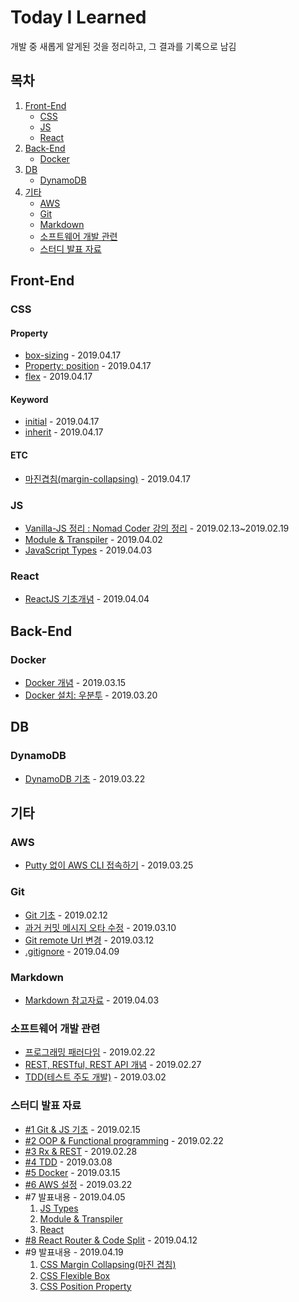 # Today I Learned

개발 중 새롭게 알게된 것을 정리하고, 그 결과를 기록으로 남김

## 목차

1. [Front-End](#Front-End)
   - [CSS](#CSS)
   - [JS](#JS)
   - [React](#React)
2. [Back-End](#Back-End)
   - [Docker](#Docker)
3. [DB](#DB)
   - [DynamoDB](#DynamoDB)
4. [기타](#기타)
   - [AWS](#AWS)
   - [Git](#Git)
   - [Markdown](#Markdown)
   - [소프트웨어 개발 관련](#소프트웨어-개발-관련)
   - [스터디 발표 자료](#스터디-발표-자료)

## Front-End

### CSS

#### Property

- [box-sizing](./CSS/Property_box-sizing.md) - 2019.04.17
- [Property: position](./CSS/Property_position.md) - 2019.04.17
- [flex](./CSS/flex.md) - 2019.04.17

#### Keyword

- [initial](./CSS/Keyword_initial.md) - 2019.04.17
- [inherit](./CSS/Keyword_inherit.md) - 2019.04.17

#### ETC

- [마진겹침(margin-collapsing)](./CSS/margin_collapsing.md) - 2019.04.17

### JS

- [Vanilla-JS 정리 : Nomad Coder 강의 정리](./js/vanillajs.md) - 2019.02.13~2019.02.19
- [Module & Transpiler](./js/Module&Transpiler.md) - 2019.04.02
- [JavaScript Types](./js/js_Types.md) - 2019.04.03

### React

- [ReactJS 기초개념](./React/ReactJS_WS.md) - 2019.04.04

## Back-End

### Docker

- [Docker 개념](./docker/docker_basic.md) - 2019.03.15
- [Docker 설치: 우분투](./docker/docker_install.md) - 2019.03.20

## DB

### DynamoDB

- [DynamoDB 기초](./aws-DynamoDB/DynamoDB_basic.md) - 2019.03.22

## 기타

### AWS

- [Putty 없이 AWS CLI 접속하기](./aws/not_use_putty.md) - 2019.03.25

### Git

- [Git 기초](./git/git_basic.md) - 2019.02.12
- [과거 커밋 메시지 오타 수정](./git/git_edit_commit_message.md) - 2019.03.10
- [Git remote Url 변경](./git/git_change_remoteUrl.md) - 2019.03.12
- [.gitignore](./git/git_ignore.md) - 2019.04.09

### Markdown

- [Markdown 참고자료](./markdown/Markdown_참고자료.md) - 2019.04.03

### 소프트웨어 개발 관련

- [프로그래밍 패러다임](./Software_development/Programming_Paradigms.md) - 2019.02.22
- [REST, RESTful, REST API 개념](./Software_development/RESTAPI.md) - 2019.02.27
- [TDD(테스트 주도 개발)](./Software_development/TDD.md) - 2019.03.02

### 스터디 발표 자료

- [#1 Git & JS 기초](https://docs.google.com/presentation/d/1OWNY15Z-0dpxEg93CCyosPcU7DLvAyUE71KO8amji90/edit?usp=sharing) - 2019.02.15
- [#2 OOP & Functional programming](https://docs.google.com/presentation/d/1uh0rrbVksJTHuuGtwCLijbpQIcspbKk5P7nV8dezVVg/edit?usp=sharing) - 2019.02.22
- [#3 Rx & REST](https://docs.google.com/presentation/d/1m1ZbWvHiRUnSsXsCNPb3bnPcgATBlAx9YRvaG1j0aOw/edit?usp=sharing) - 2019.02.28
- [#4 TDD](https://docs.google.com/presentation/d/1Wb4nAYMA5QjJBWe9Oi_iofSI0mdzJgqZBYtlHJxzzcI/edit?usp=sharing) - 2019.03.08
- [#5 Docker](https://docs.google.com/presentation/d/1bzpcls-5RAxmEIe6IvH04GFB_jHvWT5eGXeFiOjcn_Y/edit?usp=sharing) - 2019.03.15
- [#6 AWS 설정](https://docs.google.com/presentation/d/1-yq5N_0ZM69lOBnr5koXF1lL81Ab31NwLE20KiqEP18/edit?usp=sharing) - 2019.03.22
- #7 발표내용 - 2019.04.05
  1. [JS Types](./js/js_Types.md)
  2. [Module & Transpiler](./js/Module&Transpiler.md)
  3. [React](./React/ReactJS.md)
- [#8 React Router & Code Split](./React/Router&CodeSplit.md) - 2019.04.12
- #9 발표내용 - 2019.04.19
  1. [CSS Margin Collapsing(마진 겹침)](./CSS/margin_collapsing.md)
  2. [CSS Flexible Box](./CSS/Layout_flexible-box.md)
  3. [CSS Position Property](./CSS/Property_position.md)